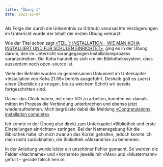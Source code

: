 ```yaml
---
title: "Übung 1"
date: 2021-10-07
---
```



Als Folge der durch die Unkenntnis zu Git(hub) verursachte Verzögerungen im Unterricht wurde der Inhalt der ersten Übung verkürzt.

Wie der Titel schon sagt [«TEIL 1: INSTALLATION – WIE MAN KOHA INSTALLIERT UND FÜR SCHULEN EINRICHTET»](https://zefanjas.de/wie-man-koha-installiert-und-fuer-schulen-einrichtet-teil-1/), ging es in der Übung darum, den im Unterricht vorangegangen Installationsprozess voranzutreiben. Bei Koha handelt es sich um ein Bibliothekssystem, dass ausserdem noch open-source ist.

Viele der Befehle wurden im gemeinsamen Dokument im Unterkapitel «Installation von Koha 21.05» bereits ausgeführt. Deshalb galt es zuerst einen Überblick zu kriegen, bis zu welchem Schritt wir bereits fortgeschritten sind.

Da wir das Glück haben, mit einer VDI zu arbeiten, konnten wir damals mitten im Prozess die Verbindung unterbrechen und ebenso jetzt wiederaufnehmen. Mich begrüsste dabei die Meldung [«Congratulations, installation complete»](../img/koha-in-class.png)

Ich konnte in der Übung also direkt zum Unterkapitel «Bibliothek und erste Einstellungen einrichten» springen. Bei der Namensgebung für die Bibliothek habe ich mich zwar an das Kürzel gehalten, jedoch konnte ich mich nicht zurückhalten, die Bibliothek «Alexandria» zu benennen.

In der Anleitung wurde leider ein unschöner Fehler gemacht. So werden die Felder «Nachname» und «Vorname» jeweils mit «Max» und «Mustermann» gefüllt – gerade falsch herum.


